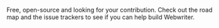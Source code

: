Free, open-source and looking for your contribution. Check out the road map and the issue trackers to see if you can help build Webwriter.